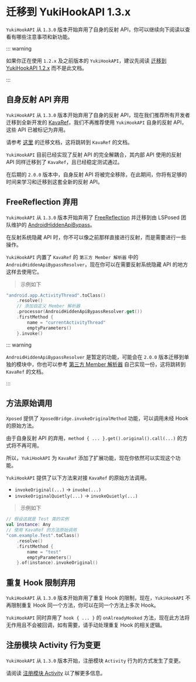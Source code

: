 # 迁移到 YukiHookAPI 1.3.x

`YukiHookAPI` 从 `1.3.0` 版本开始弃用了自身的反射 API，你可以继续向下阅读以查看有哪些注意事项和新功能。

::: warning

如果你正在使用 `1.2.x` 及之前版本的 `YukiHookAPI`，建议先阅读 [迁移到 YukiHookAPI 1.2.x](move-to-api-1-2-x) 而不是此文档。

:::

## 自身反射 API 弃用

`YukiHookAPI` 从 `1.3.0` 版本开始弃用了自身的反射 API，现在我们推荐所有开发者迁移到全新开发的
[KavaRef](https://github.com/HighCapable/KavaRef)，我们不再推荐使用 `YukiHookAPI` 自身的反射 API，这些 API 已被标记为弃用。

请参考 [这里](https://highcapable.github.io/KavaRef/zh-cn/config/migration) 的迁移文档，这将跳转到 `KavaRef` 的文档。

`YukiHookAPI` 目前已经实现了反射 API 的完全解耦合，其内部 API 使用的反射 API 同样迁移到了 `KavaRef`，且已经稳定测试通过。

在后期的 `2.0.0` 版本中，自身反射 API 将被完全移除，在此期间，你将有足够的时间来学习和迁移到这套全新的反射 API。

## FreeReflection 弃用

`YukiHookAPI` 从 `1.3.0` 版本开始弃用了 [FreeReflection](https://github.com/tiann/FreeReflection) 并迁移到由 LSPosed 团队维护的
[AndroidHiddenApiBypass](https://github.com/LSPosed/AndroidHiddenApiBypass)。

在反射系统隐藏 API 时，你不可以像之前那样直接进行反射，而是需要进行一些操作。

`YukiHookAPI` 内置了 `KavaRef` 的 `第三方 Member 解析器` 中的 `AndroidHiddenApiBypassResolver`，现在你可以在需要反射系统隐藏 API 的地方这样去使用它。

> 示例如下

```kotlin
"android.app.ActivityThread".toClass()
    .resolve()
    // 添加自定义 Member 解析器
    .processor(AndroidHiddenApiBypassResolver.get())
    .firstMethod {
        name = "currentActivityThread"
        emptyParameters()
    }.invoke()
```

::: warning

`AndroidHiddenApiBypassResolver` 是暂定的功能，可能会在 `2.0.0` 版本迁移到单独的模块中，你也可以参考
[第三方 Member 解析器](https://highcapable.github.io/KavaRef/zh-cn/config/processor-resolvers) 自己实现一份，这将跳转到 `KavaRef` 的文档。

:::

## 方法原始调用

`Xposed` 提供了 `XposedBridge.invokeOriginalMethod` 功能，可以调用未经 Hook 的原始方法。

由于自身反射 API 的弃用，`method { ... }.get().original().call(...)` 的方式将不再可用。

所以，`YukiHookAPI` 为 `KavaRef` 添加了扩展功能，现在你依然可以实现这个功能。

`YukiHookAPI` 提供了以下方法来对接 `KavaRef` 的原始方法调用。

- `invokeOriginal(...)` → `invoke(...)`
- `invokeOriginalQuietly(...)` → `invokeQuietly(...)`

> 示例如下

```kotlin
// 假设这就是 Test 类的实例
val instance: Any
// 使用 KavaRef 的方法原始调用
"com.example.Test".toClass()
    .resolve()
    .firstMethod {
        name = "test"
        emptyParameters()
    }.of(instance).invokeOriginal()
```

## 重复 Hook 限制弃用

`YukiHookAPI` 从 `1.3.0` 版本开始弃用了重复 Hook 的限制，现在，`YukiHookAPI` 不再限制重复 Hook 同一个方法，你可以在同一个方法上多次 Hook。

`YukiHookAPI` 同时弃用了 `hook { ... }` 的 `onAlreadyHooked` 方法，现在此方法将无作用且不会被回调，如有需要，请手动处理重复 Hook 的相关逻辑。

## 注册模块 Activity 行为变更

`YukiHookAPI` 从 `1.3.0` 版本开始，注册模块 `Activity` 行为的方式发生了变更。

请阅读 [注册模块 Activity](../api/special-features/host-inject#注册模块-activity) 以了解更多信息。